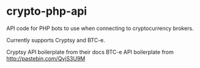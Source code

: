 crypto-php-api
==============

API code for PHP bots to use when connecting to cryptocurrency brokers.

Currently supports Cryptsy and BTC-e.

Cryptsy API boilerplate from their docs
BTC-e API boilerplate from http://pastebin.com/QyjS3U9M
